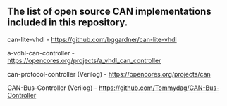 ## The list of open source CAN implementations included in this repository.


can-lite-vhdl - https://github.com/bggardner/can-lite-vhdl

a-vdhl-can-controller - https://opencores.org/projects/a_vhdl_can_controller

can-protocol-controller (Verilog) - https://opencores.org/projects/can

CAN-Bus-Controller (Verilog) - https://github.com/Tommydag/CAN-Bus-Controller
